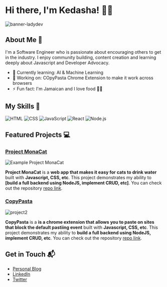 # Hi there, I'm Kedasha! 👋🏽

![banner-ladydev](https://user-images.githubusercontent.com/122485963/232846230-475aebec-73c5-499b-98dd-8c8167a8b149.png)

## About Me 🚀

I'm a Software Engineer who is passionate about encouraging others to get in the industry. I enjoy community building, content creation and learning deeply about Javascript and Developer Advocacy. 

- 🌱 Currently learning: AI & Machine Learning 
- 🔭 Working on: COpyPasta Chrome Extension to make it work across browsers 
- ⚡ Fun fact: I'm Jamaican and I love food 💃🏽 

## My Skills 🧠

![HTML](https://img.shields.io/badge/-HTML-E34F26?style=flat-square&logo=html5&logoColor=white) 
![CSS](https://img.shields.io/badge/-CSS-1572B6?style=flat-square&logo=css3&logoColor=white) 
![JavaScript](https://img.shields.io/badge/-JavaScript-F7DF1E?style=flat-square&logo=javascript&logoColor=black) 
![React](https://img.shields.io/badge/-React-61DAFB?style=flat-square&logo=react&logoColor=black) 
![Node.js](https://img.shields.io/badge/-Node.js-339933?style=flat-square&logo=node.js&logoColor=white) 

## Featured Projects 💻 

### [Project MonaCat](https://ladykerr.github.io/simple-next-app/)

![Example Project MonaCat](https://user-images.githubusercontent.com/122485963/232846377-49ca305c-9e93-4fee-b1de-2e2ed2c679ee.png)

**Project MonaCat** is a **web app that makes it easy for cats to drink water** built with **Javascript, CSS, etc**. This project demonstrates my ability to **[build a full backend using NodeJS, implement CRUD, etc]**. You can check out the repository [repo link](https://github.com/LadyKerr/copypasta).

### [CopyPasta](https://ladykerr.github.io/simple-next-app/) 

![project2](https://user-images.githubusercontent.com/122485963/232846451-cda76f0e-2624-4820-a1a8-5c3c1d106871.png) 

**CopyPasta** is a **is a chrome extension that allows you to paste on sites that block the default pastiing event** built with **Javascript, CSS, etc**. This project demonstrates my ability to **build a full backend using NodeJS, implement CRUD, etc**. You can check out the repository [repo link](https://github.com/LadyKerr/copypasta). 

## Get in Touch 📬

- [Personal Blog](https://itsthatlady.dev/ ) 
- [LinkedIn](https://twitter.com/itsthatladydev) 
- [Twitter](https://www.linkedin.com/in/kedashakerr/) 


